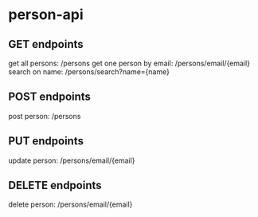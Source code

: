 # person-api
## GET endpoints
get all persons: /persons
get one person by email: /persons/email/{email}
search on name: /persons/search?name={name}

## POST endpoints
post person: /persons

## PUT endpoints
update person: /persons/email/{email}

## DELETE endpoints
delete person: /persons/email/{email}
